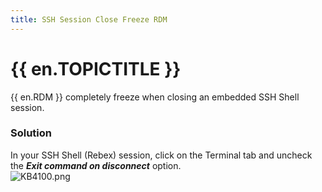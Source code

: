 ```yaml
---
title: SSH Session Close Freeze RDM
---
```

# {{ en.TOPICTITLE }}
{{ en.RDM }} completely freeze when closing an embedded SSH Shell session.
### Solution
In your SSH Shell (Rebex) session, click on the Terminal tab and uncheck the ***Exit command on disconnect*** option.  
![KB4100.png](/img/en/kb/KB4100.png)
